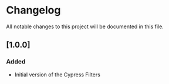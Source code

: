 # Changelog

All notable changes to this project will be documented in this file.

## [1.0.0]

### Added

- Initial version of the Cypress Filters
